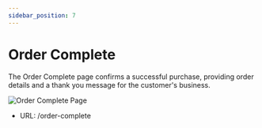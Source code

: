 ```yaml
---
sidebar_position: 7
---
```

# Order Complete
The Order Complete page confirms a successful purchase, providing order details and a thank you message for the customer's business.

![Order Complete Page](/img/order-complete-page.jpeg)

- URL: /order-complete

